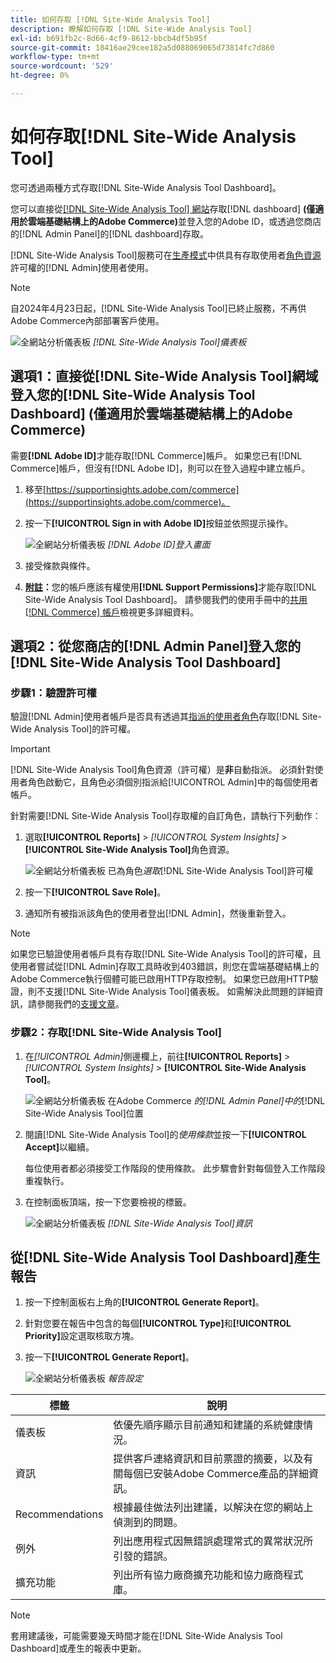 ```yaml
---
title: 如何存取 [!DNL Site-Wide Analysis Tool]
description: 瞭解如何存取 [!DNL Site-Wide Analysis Tool]
exl-id: b691fb2c-8d66-4cf9-8612-bbcb4df5b95f
source-git-commit: 18416ae29cee182a5d088069065d73814fc7d860
workflow-type: tm+mt
source-wordcount: '529'
ht-degree: 0%

---
```


# 如何存取[!DNL Site-Wide Analysis Tool]

您可透過兩種方式存取[!DNL Site-Wide Analysis Tool Dashboard]。

您可以直接從[[!DNL Site-Wide Analysis Tool] 網站](https://supportinsights.adobe.com/commerce)存取[!DNL dashboard] **(僅適用於雲端基礎結構上的Adobe Commerce)**&#x200B;並登入您的Adobe ID，或透過您商店的[!DNL Admin Panel]的[!DNL dashboard]存取。

[!DNL Site-Wide Analysis Tool]服務可在[生產模式](https://docs.magento.com/user-guide/magento/installation-modes.html)中供具有存取使用者[角色資源](https://docs.magento.com/user-guide/system/permissions-user-roles.html)許可權的[!DNL Admin]使用者使用。

>[!NOTE]
>
>自2024年4月23日起，[!DNL Site-Wide Analysis Tool]已終止服務，不再供Adobe Commerce內部部署客戶使用。


![全網站分析儀表板](../../assets/tools/site-wide-analysis-tool-dashboard.png)
*[!DNL Site-Wide Analysis Tool]儀表板*

## 選項1：直接從[!DNL Site-Wide Analysis Tool]網域登入您的[!DNL Site-Wide Analysis Tool Dashboard] (僅適用於雲端基礎結構上的Adobe Commerce)

需要&#x200B;**[!DNL Adobe ID]**&#x200B;才能存取[!DNL Commerce]帳戶。
如果您已有[!DNL Commerce]帳戶，但沒有[!DNL Adobe ID]，則可以在登入過程中建立帳戶。

1. 移至[https://supportinsights.adobe.com/commerce](https://supportinsights.adobe.com/commerce)。

1. 按一下&#x200B;**[!UICONTROL Sign in with Adobe ID]**&#x200B;按鈕並依照提示操作。

   ![全網站分析儀表板](../../assets/tools/adobe-id-login.jpg)
   *[!DNL Adobe ID]登入畫面*

1. 接受條款與條件。

1. **<u>附註</u>：**&#x200B;您的帳戶應該有權使用&#x200B;**[!DNL Support Permissions]**&#x200B;才能存取[!DNL Site-Wide Analysis Tool Dashboard]。
請參閱我們的使用手冊中的[共用 [!DNL Commerce] 帳戶](https://experienceleague.adobe.com/docs/commerce-admin/start/commerce-account/commerce-account-share.html)檢視更多詳細資料。

## 選項2：從您商店的[!DNL Admin Panel]登入您的[!DNL Site-Wide Analysis Tool Dashboard]

### 步驟1：驗證許可權

驗證[!DNL Admin]使用者帳戶是否具有透過其[指派的使用者角色](https://docs.magento.com/user-guide/system/permissions-user-roles.html)存取[!DNL Site-Wide Analysis Tool]的許可權。

>[!IMPORTANT]
>
>[!DNL Site-Wide Analysis Tool]角色資源（許可權）是&#x200B;**非**&#x200B;自動指派。 必須針對使用者角色啟動它，且角色必須個別指派給[!UICONTROL Admin]中的每個使用者帳戶。

針對需要[!DNL Site-Wide Analysis Tool]存取權的自訂角色，請執行下列動作：

1. 選取&#x200B;**[!UICONTROL Reports]** > *[!UICONTROL System Insights]* > **[!UICONTROL Site-Wide Analysis Tool]**&#x200B;角色資源。

   ![全網站分析儀表板](../../assets/tools/swat-role-access.png)
   已為角色&#x200B;*選取*[!DNL Site-Wide Analysis Tool]&#x200B;許可權

1. 按一下&#x200B;**[!UICONTROL Save Role]**。

1. 通知所有被指派該角色的使用者登出[!DNL Admin]，然後重新登入。

>[!NOTE]
>
>如果您已驗證使用者帳戶具有存取[!DNL Site-Wide Analysis Tool]的許可權，且使用者嘗試從[!DNL Admin]存取工具時收到403錯誤，則您在雲端基礎結構上的Adobe Commerce執行個體可能已啟用HTTP存取控制。 如果您已啟用HTTP驗證，則不支援[!DNL Site-Wide Analysis Tool]儀表板。 如需解決此問題的詳細資訊，請參閱我們的[支援文章](https://support.magento.com/hc/en-us/articles/360057400172-403-errors-when-accessing-Site-Wide-Analysis-Tool-on-Magento?_ga=2.168901729.117144580.1649172612-1623400270.1640858671)。

### 步驟2：存取[!DNL Site-Wide Analysis Tool]

1. 在&#x200B;*[!UICONTROL Admin]*&#x200B;側邊欄上，前往&#x200B;**[!UICONTROL Reports]** > *[!UICONTROL System Insights]* > **[!UICONTROL Site-Wide Analysis Tool]**。

   ![全網站分析儀表板](../../assets/tools/ac-admin-panel-marked.jpg)
   在Adobe Commerce *的[!DNL Admin Panel]中的*[!DNL Site-Wide Analysis Tool]&#x200B;位置

1. 閱讀[!DNL Site-Wide Analysis Tool]的&#x200B;*使用條款*&#x200B;並按一下&#x200B;**[!UICONTROL Accept]**&#x200B;以繼續。

   每位使用者都必須接受工作階段的使用條款。 此步驟會針對每個登入工作階段重複執行。


1. 在控制面板頂端，按一下您要檢視的標籤。

   ![全網站分析儀表板](../../assets/tools/swat-information-tab.png)
   *[!DNL Site-Wide Analysis Tool]資訊*

## 從[!DNL Site-Wide Analysis Tool Dashboard]產生報告

1. 按一下控制面板右上角的&#x200B;**[!UICONTROL Generate Report]**。

1. 針對您要在報告中包含的每個&#x200B;**[!UICONTROL Type]**&#x200B;和&#x200B;**[!UICONTROL Priority]**&#x200B;設定選取核取方塊。

1. 按一下&#x200B;**[!UICONTROL Generate Report]**。

   ![全網站分析儀表板](../../assets/tools/swat-report-settings.png)
   *報告設定*

| 標籤 | 說明 |
| --- | --- |
| 儀表板 | 依優先順序顯示目前通知和建議的系統健康情況。 |
| 資訊 | 提供客戶連絡資訊和目前票證的摘要，以及有關每個已安裝Adobe Commerce產品的詳細資訊。 |
| Recommendations | 根據最佳做法列出建議，以解決在您的網站上偵測到的問題。 |
| 例外 | 列出應用程式因無錯誤處理常式的異常狀況所引發的錯誤。 |
| 擴充功能 | 列出所有協力廠商擴充功能和協力廠商程式庫。 |

>[!NOTE]
>
>套用建議後，可能需要幾天時間才能在[!DNL Site-Wide Analysis Tool Dashboard]或產生的報表中更新。

